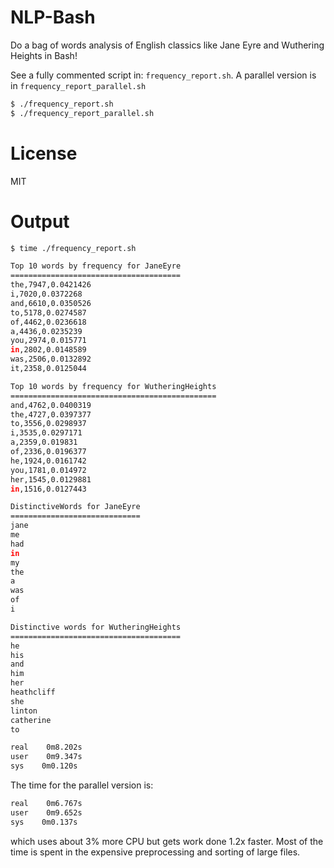 NLP-Bash
========

Do a bag of words analysis of English classics like Jane Eyre and Wuthering Heights in Bash!

See a fully commented script in: `frequency_report.sh`. A parallel version is in `frequency_report_parallel.sh`

```bash
$ ./frequency_report.sh
$ ./frequency_report_parallel.sh
```

License
=======

MIT

Output
======

```bash
$ time ./frequency_report.sh

Top 10 words by frequency for JaneEyre
======================================
the,7947,0.0421426
i,7020,0.0372268
and,6610,0.0350526
to,5178,0.0274587
of,4462,0.0236618
a,4436,0.0235239
you,2974,0.015771
in,2802,0.0148589
was,2506,0.0132892
it,2358,0.0125044

Top 10 words by frequency for WutheringHeights
==============================================
and,4762,0.0400319
the,4727,0.0397377
to,3556,0.0298937
i,3535,0.0297171
a,2359,0.019831
of,2336,0.0196377
he,1924,0.0161742
you,1781,0.014972
her,1545,0.0129881
in,1516,0.0127443

DistinctiveWords for JaneEyre
=============================
jane
me
had
in
my
the
a
was
of
i

Distinctive words for WutheringHeights
======================================
he
his
and
him
her
heathcliff
she
linton
catherine
to

real    0m8.202s
user    0m9.347s
sys    0m0.120s
```

The time for the parallel version is:

```bash
real    0m6.767s
user    0m9.652s
sys    0m0.137s
```

which uses about 3% more CPU but gets work done 1.2x faster. Most of the time is spent in the expensive preprocessing and sorting of large files.
